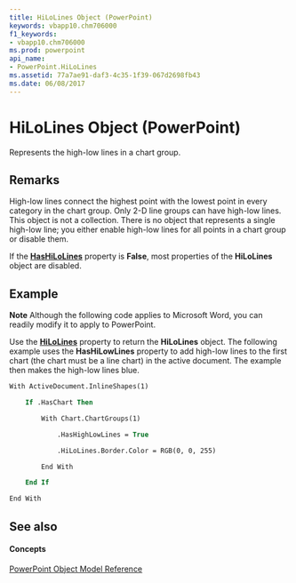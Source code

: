 ```yaml
---
title: HiLoLines Object (PowerPoint)
keywords: vbapp10.chm706000
f1_keywords:
- vbapp10.chm706000
ms.prod: powerpoint
api_name:
- PowerPoint.HiLoLines
ms.assetid: 77a7ae91-daf3-4c35-1f39-067d2698fb43
ms.date: 06/08/2017
---
```



# HiLoLines Object (PowerPoint)

Represents the high-low lines in a chart group.


## Remarks

 High-low lines connect the highest point with the lowest point in every category in the chart group. Only 2-D line groups can have high-low lines. This object is not a collection. There is no object that represents a single high-low line; you either enable high-low lines for all points in a chart group or disable them.

If the **[HasHiLoLines](chartgroup-hashilolines-property-powerpoint.md)** property is **False**, most properties of the **HiLoLines** object are disabled.


## Example




 **Note**  Although the following code applies to Microsoft Word, you can readily modify it to apply to PowerPoint.

Use the **[HiLoLines](chartgroup-hilolines-property-powerpoint.md)** property to return the **HiLoLines** object. The following example uses the **HasHiLowLines** property to add high-low lines to the first chart (the chart must be a line chart) in the active document. The example then makes the high-low lines blue.




```vb
With ActiveDocument.InlineShapes(1)

    If .HasChart Then

        With Chart.ChartGroups(1)

            .HasHighLowLines = True

            .HiLoLines.Border.Color = RGB(0, 0, 255)

        End With

    End If

End With
```


## See also


#### Concepts


[PowerPoint Object Model Reference](object-model-powerpoint-vba-reference.md)

